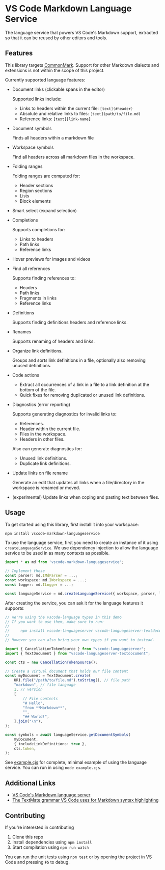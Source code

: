# VS Code Markdown Language Service

The language service that powers VS Code's Markdown support, extracted so that
it can be reused by other editors and tools.

## Features

This library targets [CommonMark](https://commonmark.org). Support for other
Markdown dialects and extensions is not within the scope of this project.

Currently supported language features:

-   Document links (clickable spans in the editor)

    Supported links include:

    -   Links to headers within the current file: `[text](#header)`
    -   Absolute and relative links to files: `[text](path/to/file.md)`
    -   Reference links: `[text][link-name]`

-   Document symbols

    Finds all headers within a markdown file

-   Workspace symbols

    Find all headers across all markdown files in the workspace.

-   Folding ranges

    Folding ranges are computed for:

    -   Header sections
    -   Region sections
    -   Lists
    -   Block elements

-   Smart select (expand selection)

-   Completions

    Supports completions for:

    -   Links to headers
    -   Path links
    -   Reference links

-   Hover previews for images and videos

-   Find all references

    Supports finding references to:

    -   Headers
    -   Path links
    -   Fragments in links
    -   Reference links

-   Definitions

    Supports finding definitions headers and reference links.

-   Renames

    Supports renaming of headers and links.

-   Organize link definitions.

    Groups and sorts link definitions in a file, optionally also removing unused
    definitions.

-   Code actions

    -   Extract all occurrences of a link in a file to a link definition at the
        bottom of the file.
    -   Quick fixes for removing duplicated or unused link definitions.

-   Diagnostics (error reporting)

    Supports generating diagnostics for invalid links to:

    -   References.
    -   Header within the current file.
    -   Files in the workspace.
    -   Headers in other files.

    Also can generate diagnostics for:

    -   Unused link definitions.
    -   Duplicate link definitions.

-   Update links on file rename

    Generate an edit that updates all links when a file/directory in the
    workspace is renamed or moved.

-   (experimental) Update links when coping and pasting text between files.

## Usage

To get started using this library, first install it into your workspace:

```bash
npm install vscode-markdown-languageservice
```

To use the language service, first you need to create an instance of it using
`createLanguageService`. We use dependency injection to allow the language
service to be used in as many contexts as possible.

```ts
import * as md from 'vscode-markdown-languageservice';

// Implement these
const parser: md.IMdParser = ...;
const workspace: md.IWorkspace = ...;
const logger: md.ILogger = ...;

const languageService = md.createLanguageService({ workspace, parser, logger });
```

After creating the service, you can ask it for the language features it
supports:

```ts
// We're using the vscode-language types in this demo
// If you want to use them, make sure to run:
//
//     npm install vscode-languageserver vscode-languageserver-textdocument
//
// However you can also bring your own types if you want to instead.

import { CancellationTokenSource } from "vscode-languageserver";
import { TextDocument } from "vscode-languageserver-textdocument";

const cts = new CancellationTokenSource();

// Create a virtual document that holds our file content
const myDocument = TextDocument.create(
	URI.file("/path/to/file.md").toString(), // file path
	"markdown", // file language
	1, // version
	[
		// File contents
		"# Hello",
		"from **Markdown**",
		"",
		"## World!",
	].join("\n"),
);

const symbols = await languageService.getDocumentSymbols(
	myDocument,
	{ includeLinkDefinitions: true },
	cts.token,
);
```

See [example.cjs](./example.cjs) for complete, minimal example of using the
language service. You can run in using `node example.cjs`.

## Additional Links

-   [VS Code's Markdown language server](https://github.com/microsoft/vscode/blob/main/extensions/markdown-language-features/server/)
-   [The TextMate grammar VS Code uses for Markdown syntax highlighting](https://github.com/microsoft/vscode-markdown-tm-grammar)

## Contributing

If you're interested in contributing

1. Clone this repo
1. Install dependencies using `npm install`
1. Start compilation using `npm run watch`

You can run the unit tests using `npm test` or by opening the project in VS Code
and pressing `F5` to debug.
